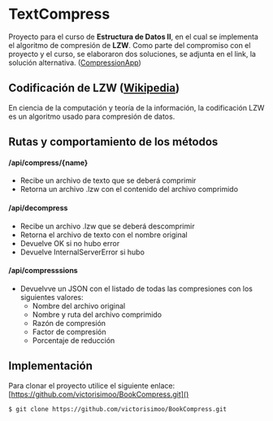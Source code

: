 # TextCompress
Proyecto para el curso de **Estructura de Datos II**, en el cual se implementa el algoritmo de compresión de **LZW**.
Como parte del compromiso con el proyecto y el curso, se elaboraron dos soluciones, se adjunta en el link, la solución alternativa.  ([CompressionApp](https://github.com/Ale180820/CompressionApp))

## Codificación de LZW ([Wikipedia](https://es.wikipedia.org/wiki/LZW))
En ciencia de la computación y teoría de la información, la codificación LZW es un algoritmo usado para compresión de datos.

## Rutas y comportamiento de los métodos

#### /api/compress/{name}
- Recibe un archivo de texto que se deberá comprimir
- Retorna un archivo <name>.lzw con el contenido del archivo comprimido

#### /api/decompress
- Recibe un archivo .lzw que se deberá descomprimir
- Retorna el archivo de texto con el nombre original
- Devuelve OK si no hubo error
- Devuelve InternalServerError si hubo

#### /api/compresssions
- Devuelvve un JSON con el listado de todas las compresiones con los siguientes valores:
  - Nombre del archivo original
  - Nombre y ruta del archivo comprimido
  - Razón de compresión
  - Factor de compresión
  - Porcentaje de reducción

## Implementación
Para clonar el proyecto utilice el siguiente enlace: [https://github.com/victorisimoo/BookCompress.git]()

`$ git clone https://github.com/victorisimoo/BookCompress.git `
